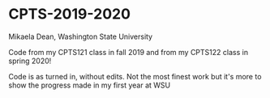 # CPTS-2019-2020
Mikaela Dean, Washington State University

Code from my CPTS121 class in fall 2019 and from my CPTS122 class in spring 2020!

Code is as turned in, without edits. Not the most finest work but it's more to show the progress made in my first year at WSU
